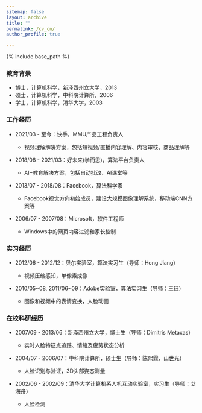 ```yaml
---
sitemap: false
layout: archive
title: ""
permalink: /cv_cn/
author_profile: true

---
```


{% include base_path %}

### 教育背景

* 博士，计算机科学，新泽西州立大学，2013
* 硕士，计算机科学，中科院计算所，2006
* 学士，计算机科学，清华大学，2003

### 工作经历

* 2021/03 - 至今：快手，MMU产品工程负责人
  * 视频理解解决方案，包括短视频/直播内容理解、内容审核、商品理解等

* 2018/08 - 2021/03：好未来(学而思)，算法平台负责人
  * AI+教育解决方案，包括自动批改、AI课堂等

* 2013/07 - 2018/08：Facebook，算法科学家
  * Facebook视觉方向初始成员，建设大规模图像理解系统，移动端CNN方案等

* 2006/07 - 2007/08：Microsoft，软件工程师
  * Windows中的网页内容过滤和家长控制

### 实习经历

* 2012/06 - 2012/12：贝尔实验室，算法实习生（导师：Hong Jiang）
  * 视频压缩感知，单像素成像

* 2010/05~08, 2011/06~09：Adobe实验室，算法实习生（导师：王珏）
  * 图像和视频中的表情变换，人脸动画

### 在校科研经历

* 2007/09 - 2013/06：新泽西州立大学，博士生（导师：Dimitris Metaxas）
  * 实时人脸特征点追踪、情绪及疲劳状态分析

* 2004/07 - 2006/07：中科院计算所，硕士生（导师：陈熙霖、山世光）
  * 人脸识别与验证，3D头部姿态测量

* 2002/06 - 2002/09：清华大学计算机系人机互动实验室，实习生（导师：艾海舟）
  * 人脸检测